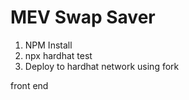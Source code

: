 # MEV Swap Saver

1. NPM Install
2. npx hardhat test
3. Deploy to hardhat network using fork

front end